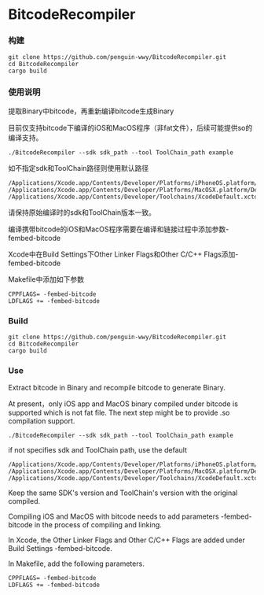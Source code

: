 # BitcodeRecompiler

### 构建

```
git clone https://github.com/penguin-wwy/BitcodeRecompiler.git
cd BitcodeRecompiler
cargo build
```

### 使用说明

提取Binary中bitcode，再重新编译bitcode生成Binary

目前仅支持bitcode下编译的iOS和MacOS程序（非fat文件），后续可能提供so的编译支持。

```
./BitcodeRecompiler --sdk sdk_path --tool ToolChain_path example
```

如不指定sdk和ToolChain路径则使用默认路径

```
/Applications/Xcode.app/Contents/Developer/Platforms/iPhoneOS.platform/Developer/SDKs/iPhoneOS.sdk
/Applications/Xcode.app/Contents/Developer/Platforms/MacOSX.platform/Developer/SDKs/MacOSX.sdk
/Applications/Xcode.app/Contents/Developer/Toolchains/XcodeDefault.xctoolchain/
```

请保持原始编译时的sdk和ToolChain版本一致。

编译携带bitcode的iOS和MacOS程序需要在编译和链接过程中添加参数-fembed-bitcode

Xcode中在Build Settings下Other Linker Flags和Other C/C++ Flags添加-fembed-bitcode

Makefile中添加如下参数

```
CPPFLAGS= -fembed-bitcode
LDFLAGS += -fembed-bitcode
```

### Build

```
git clone https://github.com/penguin-wwy/BitcodeRecompiler.git
cd BitcodeRecompiler
cargo build
```

### Use

Extract bitcode in Binary and recompile bitcode to generate Binary.

At present，only iOS app and MacOS binary compiled under bitcode is supported which is not fat file. The next step might be to provide .so compilation support.

```
./BitcodeRecompiler --sdk sdk_path --tool ToolChain_path example
```

if not specifies sdk and ToolChain path, use the default

```
/Applications/Xcode.app/Contents/Developer/Platforms/iPhoneOS.platform/Developer/SDKs/iPhoneOS.sdk
/Applications/Xcode.app/Contents/Developer/Platforms/MacOSX.platform/Developer/SDKs/MacOSX.sdk
/Applications/Xcode.app/Contents/Developer/Toolchains/XcodeDefault.xctoolchain/
```

Keep the same SDK's version and ToolChain's version with the original compiled.

Compiling iOS and MacOS with bitcode needs to add parameters -fembed-bitcode in the process of compiling and linking.

In Xcode, the Other Linker Flags and Other C/C++ Flags are added under Build Settings -fembed-bitcode.

In Makefile, add the following parameters.

```
CPPFLAGS= -fembed-bitcode
LDFLAGS += -fembed-bitcode
```